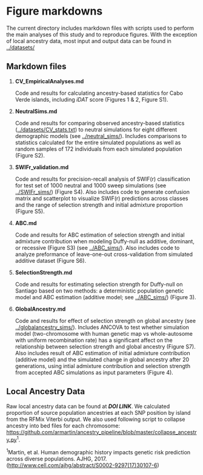 # Figure markdowns

The current directory includes markdown files with scripts used to perform the main analyses of this study and to reproduce figures. With the exception of local ancestry data, most input and output data can be found in [../datasets/](../datasets/)

## Markdown files

1. **CV_EmpiricalAnalyses.md**
  
    Code and results for calculating ancestry-based statistics for Cabo Verde islands, including _iDAT_ score (Figures 1 & 2, Figure S1).

2. **NeutralSims.md**
  
    Code and results for comparing observed ancestry-based statistics ([../datasets/CV_stats.txt](../datasets/CV_stats.txt)) to neutral simulations for eight different demographic models (see [../neutral_sims/](../neutral_sims/)). Includes comparisons to statistics calculated for the entire simulated populations as well as random samples of 172 individuals from each simulated population (Figure S2).

3. **SWIFr_validation.md**
  
    Code and results for precision-recall analysis of SWIF(r) classification for test set of 1000 neutral and 1000 sweep simulations (see [../SWIFr_sims/](../SWIFr_sims/)) (Figure S4). Also includes code to generate confusion matrix and scatterplot to visualize SWIF(r) predictions across classes and the range of selection strength and initial admixture proportion (Figure S5).

4. **ABC.md**

    Code and results for ABC estimation of selection strength and initial admixture contribution when modeling Duffy-null as additive, dominant, or recessive (Figure S3) (see [../ABC_sims/](../ABC_sims/)). Also includes code to analyze preformance of leave-one-out cross-validation from simulated additive dataset (Figure S6).


4. **SelectionStrength.md**
  
    Code and results for estimating selection strength for Duffy-null on Santiago based on two methods: a deterministic population genetic model and ABC estimation (additive model; see [../ABC_sims/](../ABC_sims/)) (Figure 3).
  
5. **GlobalAncestry.md**
  
    Code and results for effect of selection strength on global ancestry (see [../globalancestry_sims/](../globalancestry_sims/)). Includes ANCOVA to test whether simulation model (two-chromosome with human genetic map vs whole-autosome with uniform recombination rate) has a significant affect on the relationship between selection strength and global ancestry (Figure S7). Also includes result of ABC estimation of initial admixture contribution (additive model) and the simulated change in global ancestry after 20 generations, using intial admixture contribution and selection strength from accepted ABC simulations as input parameters (Figure 4).
    
## Local Ancestry Data

Raw local ancestry data can be found at _**DOI LINK**_. We calculated proportion of source population ancestries at each SNP position by island from the RFMix Viterbi output. We also used following script to collapse ancestry into bed files for each chromosome: https://github.com/armartin/ancestry_pipeline/blob/master/collapse_ancestry.py<sup>1</sup>.

<sup>1</sup>Martin, et al. Human demographic history impacts genetic risk prediction across diverse populations. AJHG, 2017. (http://www.cell.com/ajhg/abstract/S0002-9297(17)30107-6)

